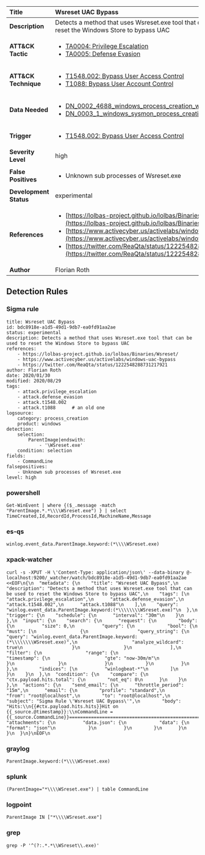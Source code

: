 | Title                    | Wsreset UAC Bypass       |
|:-------------------------|:------------------|
| **Description**          | Detects a method that uses Wsreset.exe tool that can be used to reset the Windows Store to bypass UAC |
| **ATT&amp;CK Tactic**    |  <ul><li>[TA0004: Privilege Escalation](https://attack.mitre.org/tactics/TA0004)</li><li>[TA0005: Defense Evasion](https://attack.mitre.org/tactics/TA0005)</li></ul>  |
| **ATT&amp;CK Technique** | <ul><li>[T1548.002: Bypass User Access Control](https://attack.mitre.org/techniques/T1548/002)</li><li>[T1088: Bypass User Account Control](https://attack.mitre.org/techniques/T1088)</li></ul>  |
| **Data Needed**          | <ul><li>[DN_0002_4688_windows_process_creation_with_commandline](../Data_Needed/DN_0002_4688_windows_process_creation_with_commandline.md)</li><li>[DN_0003_1_windows_sysmon_process_creation](../Data_Needed/DN_0003_1_windows_sysmon_process_creation.md)</li></ul>  |
| **Trigger**              | <ul><li>[T1548.002: Bypass User Access Control](../Triggers/T1548.002.md)</li></ul>  |
| **Severity Level**       | high |
| **False Positives**      | <ul><li>Unknown sub processes of Wsreset.exe</li></ul>  |
| **Development Status**   | experimental |
| **References**           | <ul><li>[https://lolbas-project.github.io/lolbas/Binaries/Wsreset/](https://lolbas-project.github.io/lolbas/Binaries/Wsreset/)</li><li>[https://www.activecyber.us/activelabs/windows-uac-bypass](https://www.activecyber.us/activelabs/windows-uac-bypass)</li><li>[https://twitter.com/ReaQta/status/1222548288731217921](https://twitter.com/ReaQta/status/1222548288731217921)</li></ul>  |
| **Author**               | Florian Roth |


## Detection Rules

### Sigma rule

```
title: Wsreset UAC Bypass
id: bdc8918e-a1d5-49d1-9db7-ea0fd91aa2ae
status: experimental
description: Detects a method that uses Wsreset.exe tool that can be used to reset the Windows Store to bypass UAC
references:
    - https://lolbas-project.github.io/lolbas/Binaries/Wsreset/
    - https://www.activecyber.us/activelabs/windows-uac-bypass
    - https://twitter.com/ReaQta/status/1222548288731217921
author: Florian Roth
date: 2020/01/30
modified: 2020/08/29
tags:
    - attack.privilege_escalation
    - attack.defense_evasion 
    - attack.t1548.002
    - attack.t1088      # an old one
logsource:
    category: process_creation
    product: windows
detection:
    selection:
        ParentImage|endswith:
            - '\WSreset.exe'
    condition: selection
fields:
    - CommandLine
falsepositives:
    - Unknown sub processes of Wsreset.exe
level: high

```





### powershell
    
```
Get-WinEvent | where {($_.message -match "ParentImage.*.*\\\\WSreset.exe") } | select TimeCreated,Id,RecordId,ProcessId,MachineName,Message
```


### es-qs
    
```
winlog.event_data.ParentImage.keyword:(*\\\\WSreset.exe)
```


### xpack-watcher
    
```
curl -s -XPUT -H \'Content-Type: application/json\' --data-binary @- localhost:9200/_watcher/watch/bdc8918e-a1d5-49d1-9db7-ea0fd91aa2ae <<EOF\n{\n  "metadata": {\n    "title": "Wsreset UAC Bypass",\n    "description": "Detects a method that uses Wsreset.exe tool that can be used to reset the Windows Store to bypass UAC",\n    "tags": [\n      "attack.privilege_escalation",\n      "attack.defense_evasion",\n      "attack.t1548.002",\n      "attack.t1088"\n    ],\n    "query": "winlog.event_data.ParentImage.keyword:(*\\\\\\\\WSreset.exe)"\n  },\n  "trigger": {\n    "schedule": {\n      "interval": "30m"\n    }\n  },\n  "input": {\n    "search": {\n      "request": {\n        "body": {\n          "size": 0,\n          "query": {\n            "bool": {\n              "must": [\n                {\n                  "query_string": {\n                    "query": "winlog.event_data.ParentImage.keyword:(*\\\\\\\\WSreset.exe)",\n                    "analyze_wildcard": true\n                  }\n                }\n              ],\n              "filter": {\n                "range": {\n                  "timestamp": {\n                    "gte": "now-30m/m"\n                  }\n                }\n              }\n            }\n          }\n        },\n        "indices": [\n          "winlogbeat-*"\n        ]\n      }\n    }\n  },\n  "condition": {\n    "compare": {\n      "ctx.payload.hits.total": {\n        "not_eq": 0\n      }\n    }\n  },\n  "actions": {\n    "send_email": {\n      "throttle_period": "15m",\n      "email": {\n        "profile": "standard",\n        "from": "root@localhost",\n        "to": "root@localhost",\n        "subject": "Sigma Rule \'Wsreset UAC Bypass\'",\n        "body": "Hits:\\n{{#ctx.payload.hits.hits}}Hit on {{_source.@timestamp}}:\\nCommandLine = {{_source.CommandLine}}================================================================================\\n{{/ctx.payload.hits.hits}}",\n        "attachments": {\n          "data.json": {\n            "data": {\n              "format": "json"\n            }\n          }\n        }\n      }\n    }\n  }\n}\nEOF\n
```


### graylog
    
```
ParentImage.keyword:(*\\\\WSreset.exe)
```


### splunk
    
```
(ParentImage="*\\\\WSreset.exe") | table CommandLine
```


### logpoint
    
```
ParentImage IN ["*\\\\WSreset.exe"]
```


### grep
    
```
grep -P '^(?:.*.*\\WSreset\\.exe)'
```



